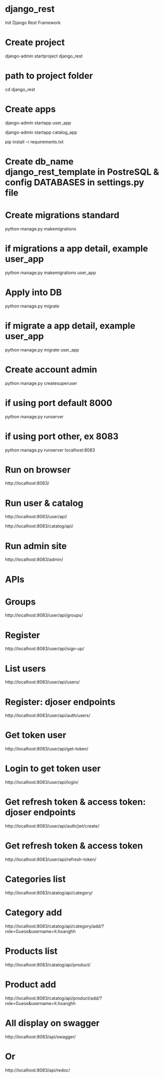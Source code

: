 # django_rest
Init Django Rest Framework 

# Create project
django-admin startproject django_rest

# path to project folder
cd django_rest

# Create apps
django-admin startapp user_app

django-admin startapp catalog_app

pip install -r requirements.txt

# Create db_name django_rest_template in PostreSQL & config DATABASES in settings.py file

# Create migrations standard
python manage.py makemigrations
# if migrations a app detail, example user_app
python manage.py makemigrations user_app

# Apply into DB
python manage.py migrate
# if migrate a app detail, example user_app
python manage.py migrate user_app

# Create account admin
python manage.py createsuperuser

# if using port default 8000
python manage.py runserver
# if using port other, ex 8083
python manage.py runserver localhost:8083

# Run on browser
http://localhost:8083/

# Run user & catalog
http://localhost:8083/user/api/

http://localhost:8083/catalog/api/

# Run admin site
http://localhost:8083/admin/

# APIs
# Groups
http://localhost:8083/user/api/groups/

# Register
http://localhost:8083/user/api/sign-up/

# List users
http://localhost:8083/user/api/users/

# Register: djoser endpoints
http://localhost:8083/user/api/auth/users/

# Get token user
http://localhost:8083/user/api/get-token/

# Login to get token user
http://localhost:8083/user/api/login/

# Get refresh token & access token: djoser endpoints
http://localhost:8083/user/api/auth/jwt/create/

# Get refresh token & access token
http://localhost:8083/user/api/refresh-token/

# Categories list
http://localhost:8083/catalog/api/category/

# Category add
http://localhost:8083/catalog/api/category/add/?role=Guess&username=it.hoanghh

# Products list
http://localhost:8083/catalog/api/product/

# Product add
http://localhost:8083/catalog/api/product/add/?role=Guess&username=it.hoanghh

# All display on swagger
http://localhost:8083/api/swagger/

# Or
http://localhost:8083/api/redoc/
